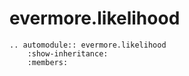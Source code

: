 # evermore.likelihood

```{eval-rst}
.. automodule:: evermore.likelihood
    :show-inheritance:
    :members:
```
